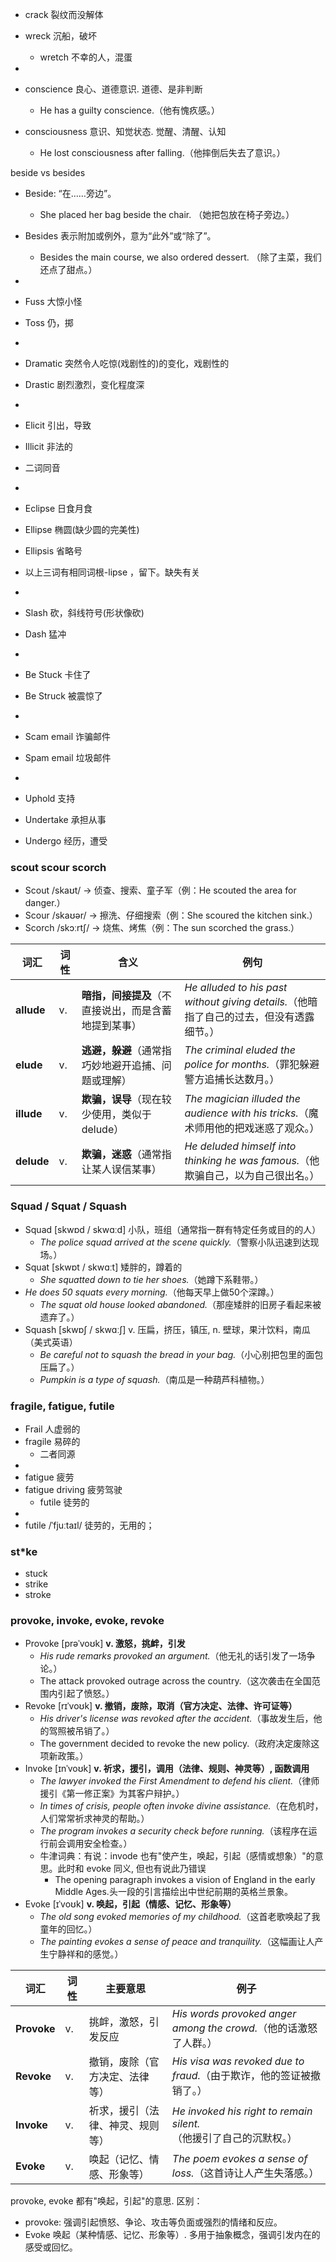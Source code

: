 - crack 裂纹而没解体
- wreck 沉船，破坏
  - wretch 不幸的人，混蛋

- 
- conscience 良心、道德意识. 道德、是非判断
  - He has a guilty conscience.（他有愧疚感。）
- consciousness	意识、知觉状态. 觉醒、清醒、认知
  - He lost consciousness after falling.（他摔倒后失去了意识。）

beside vs besides
- Beside: “在……旁边”。
  - She placed her bag beside the chair. （她把包放在椅子旁边。）
- Besides 表示附加或例外，意为“此外”或“除了”。
  -  Besides the main course, we also ordered dessert. （除了主菜，我们还点了甜点。）

-
- Fuss 大惊小怪
- Toss 仍，掷

-
- Dramatic 突然令人吃惊(戏剧性的)的变化，戏剧性的
- Drastic 剧烈激烈，变化程度深

-
- Elicit 引出，导致
- Illicit 非法的
 - 二词同音

- 
- Eclipse 日食月食
- Ellipse 椭圆(缺少圆的完美性)
- Ellipsis 省略号
 - 以上三词有相同词根-lipse ，留下。缺失有关 

-
- Slash 砍，斜线符号(形状像砍)
- Dash 猛冲

- 
- Be Stuck 卡住了
- Be Struck 被震惊了

-
- Scam email 诈骗邮件
- Spam email 垃圾邮件

-
- Uphold 支持
- Undertake 承担从事
- Undergo 经历，遭受

### scout scour scorch 
- Scout /skaʊt/ → 侦查、搜索、童子军（例：He scouted the area for danger.）
- Scour /skaʊər/ → 擦洗、仔细搜索（例：She scoured the kitchen sink.）
- Scorch /skɔːrtʃ/ → 烧焦、烤焦（例：The sun scorched the grass.）

| 词汇 | 词性 | 含义 | 例句 |
|------|------|------|------|
| **allude** | v. | **暗指，间接提及**（不直接说出，而是含蓄地提到某事） | *He alluded to his past without giving details.*（他暗指了自己的过去，但没有透露细节。） |
| **elude** | v. | **逃避，躲避**（通常指巧妙地避开追捕、问题或理解） | *The criminal eluded the police for months.*（罪犯躲避警方追捕长达数月。） |
| **illude** | v. | **欺骗，误导**（现在较少使用，类似于 delude） | *The magician illuded the audience with his tricks.*（魔术师用他的把戏迷惑了观众。） |
| **delude** | v. | **欺骗，迷惑**（通常指让某人误信某事） | *He deluded himself into thinking he was famous.*（他欺骗自己，以为自己很出名。） |

### Squad / Squat / Squash
- Squad [skwɒd / skwɑːd] 小队，班组（通常指一群有特定任务或目的的人）
  - *The police squad arrived at the scene quickly.*（警察小队迅速到达现场。）
- Squat [skwɒt / skwɑːt] 矮胖的，蹲着的
  - *She squatted down to tie her shoes.*（她蹲下系鞋带。）
- *He does 50 squats every morning.*（他每天早上做50个深蹲。）
  - *The squat old house looked abandoned.*（那座矮胖的旧房子看起来被遗弃了。）
- Squash [skwɒʃ / skwɑːʃ] v. 压扁，挤压，镇压, n. 壁球，果汁饮料，南瓜（美式英语）
  - *Be careful not to squash the bread in your bag.*（小心别把包里的面包压扁了。）
  - *Pumpkin is a type of squash.*（南瓜是一种葫芦科植物。）

### fragile, fatigue, futile
- Frail 人虚弱的
- fragile 易碎的
  - 二者同源
-
- fatigue 疲劳
- fatigue driving 疲劳驾驶
  - futile 徒劳的
-
- futile /ˈfjuːtaɪl/ 徒劳的，无用的；

### st*ke
- stuck
- strike
- stroke

### provoke, invoke, evoke, revoke
- Provoke [prəˈvoʊk] **v. 激怒，挑衅，引发**  
  - *His rude remarks provoked an argument.*（他无礼的话引发了一场争论。）  
  - The attack provoked outrage across the country.（这次袭击在全国范围内引起了愤怒。）
- Revoke [rɪˈvoʊk] **v. 撤销，废除，取消（官方决定、法律、许可证等）**  
  - *His driver's license was revoked after the accident.*（事故发生后，他的驾照被吊销了。）  
  - The government decided to revoke the new policy.（政府决定废除这项新政策。）
- Invoke [ɪnˈvoʊk] **v. 祈求，援引，调用（法律、规则、神灵等）, 函数调用**  
  - *The lawyer invoked the First Amendment to defend his client.*（律师援引《第一修正案》为其客户辩护。）  
  - *In times of crisis, people often invoke divine assistance.*（在危机时，人们常常祈求神灵的帮助。）  
  - *The program invokes a security check before running.*（该程序在运行前会调用安全检查。）  
  - 牛津词典：有说：invode 也有"使产生，唤起，引起（感情或想象）"的意思。此时和 evoke 同义, 但也有说此乃错误
    - The opening paragraph invokes a vision of England in the early Middle Ages.头一段的引言描绘出中世纪前期的英格兰景象。
- Evoke [ɪˈvoʊk]  **v. 唤起，引起（情感、记忆、形象等）**  
  - *The old song evoked memories of my childhood.*（这首老歌唤起了我童年的回忆。）  
  - *The painting evokes a sense of peace and tranquility.*（这幅画让人产生宁静祥和的感觉。）  

| 词汇  | 词性 | 主要意思 | 例子 |
|-------|------|---------|------|
| **Provoke** | v. | 挑衅，激怒，引发反应 | *His words provoked anger among the crowd.*（他的话激怒了人群。） |
| **Revoke** | v. | 撤销，废除（官方决定、法律等） | *His visa was revoked due to fraud.*（由于欺诈，他的签证被撤销了。） |
| **Invoke** | v. | 祈求，援引（法律、神灵、规则等） | *He invoked his right to remain silent.*（他援引了自己的沉默权。） |
| **Evoke** | v. | 唤起（记忆、情感、形象等） | *The poem evokes a sense of loss.*（这首诗让人产生失落感。） |

provoke, evoke 都有"唤起，引起"的意思. 区别：
- provoke: 强调引起愤怒、争论、攻击等负面或强烈的情绪和反应。
- Evoke 唤起（某种情感、记忆、形象等）. 多用于抽象概念，强调引发内在的感受或回忆。

